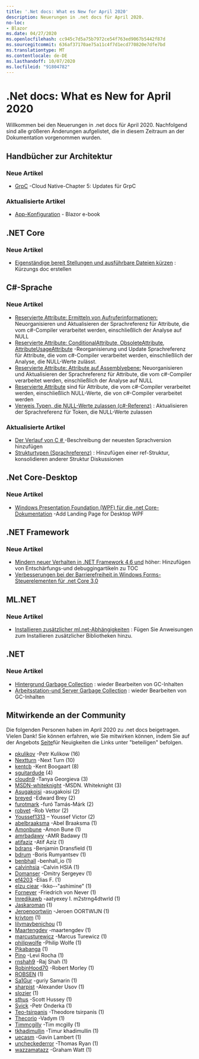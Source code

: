 ```yaml
---
title: '.Net docs: What es New for April 2020'
description: Neuerungen in .net docs für April 2020.
no-loc:
- Blazor
ms.date: 04/27/2020
ms.openlocfilehash: cc945c7d5a75b7972ce54f763ed9067b5442f87d
ms.sourcegitcommit: 636af37170ae75a11c4f7d1ecd770820e7dfe7bd
ms.translationtype: MT
ms.contentlocale: de-DE
ms.lasthandoff: 10/07/2020
ms.locfileid: "91804782"
---
```

# <a name="net-docs-whats-new-for-april-2020"></a>.Net docs: What es New for April 2020

Willkommen bei den Neuerungen in .net docs für April 2020. Nachfolgend sind alle größeren Änderungen aufgelistet, die in diesem Zeitraum an der Dokumentation vorgenommen wurden.

## <a name="architecture-guides"></a>Handbücher zur Architektur

### <a name="new-articles"></a>Neue Artikel

- [GrpC](../architecture/cloud-native/grpc.md) -Cloud Native-Chapter 5: Updates für GrpC

### <a name="updated-articles"></a>Aktualisierte Artikel

- [App-Konfiguration](../architecture/blazor-for-web-forms-developers/config.md)  -  Blazor e-book

## <a name="net-core"></a>.NET Core

### <a name="new-articles"></a>Neue Artikel

- [Eigenständige bereit Stellungen und ausführbare Dateien kürzen](../core/deploying/trim-self-contained.md) : Kürzungs doc erstellen

## <a name="c-language"></a>C#-Sprache

### <a name="new-articles"></a>Neue Artikel

- [Reservierte Attribute: Ermitteln von Aufruferinformationen:](../csharp/language-reference/attributes/caller-information.md) Neuorganisieren und Aktualisieren der Sprachreferenz für Attribute, die vom c#-Compiler verarbeitet werden, einschließlich der Analyse auf NULL
- [Reservierte Attribute: ConditionalAttribute, ObsoleteAttribute, AttributeUsageAttribute](../csharp/language-reference/attributes/general.md) -Reorganisierung und Update Sprachreferenz für Attribute, die vom c#-Compiler verarbeitet werden, einschließlich der Analyse, die NULL-Werte zulässt.
- [Reservierte Attribute: Attribute auf Assemblyebene:](../csharp/language-reference/attributes/global.md) Neuorganisieren und Aktualisieren der Sprachreferenz für Attribute, die vom c#-Compiler verarbeitet werden, einschließlich der Analyse auf NULL
- [Reservierte Attribute](../csharp/language-reference/attributes/nullable-analysis.md) sind für Attribute, die vom c#-Compiler verarbeitet werden, einschließlich NULL-Werte, die von c#-Compiler verarbeitet werden
- [Verweis Typen, die NULL-Werte zulassen (c#-Referenz)](../csharp/language-reference/builtin-types/nullable-reference-types.md) : Aktualisieren der Sprachreferenz für Token, die NULL-Werte zulassen

### <a name="updated-articles"></a>Aktualisierte Artikel

- [Der Verlauf von C \# ](../csharp/whats-new/csharp-version-history.md) -Beschreibung der neuesten Sprachversion hinzufügen
- [Strukturtypen (Sprachreferenz)](../csharp/language-reference/builtin-types/struct.md) : Hinzufügen einer ref-Struktur, konsolidieren anderer Struktur Diskussionen

## <a name="net-core-desktop"></a>.Net Core-Desktop

### <a name="new-articles"></a>Neue Artikel

- [Windows Presentation Foundation (WPF) für die .net Core-Dokumentation](/dotnet/desktop/wpf/) -Add Landing Page for Desktop WPF

## <a name="net-framework"></a>.NET Framework

### <a name="new-articles"></a>Neue Artikel

- [Mindern neuer Verhalten in .NET Framework 4,6 und](../framework/migration-guide/mitigations.md) höher: Hinzufügen von Entschärfungs-und debuggingartikeln zu TOC
- [Verbesserungen bei der Barrierefreiheit in Windows Forms-Steuerelementen für .net Core 3,0](/dotnet/desktop/winforms/windows-forms-accessibility-improvements)

## <a name="mlnet"></a>ML.NET

### <a name="new-articles"></a>Neue Artikel

- [Installieren zusätzlicher ml.net-Abhängigkeiten](../machine-learning/how-to-guides/install-extra-dependencies.md) : Fügen Sie Anweisungen zum Installieren zusätzlicher Bibliotheken hinzu.

## <a name="net"></a>.NET

### <a name="new-articles"></a>Neue Artikel

- [Hintergrund Garbage Collection](../standard/garbage-collection/background-gc.md) : wieder Bearbeiten von GC-Inhalten
- [Arbeitsstation-und Server Garbage Collection](../standard/garbage-collection/workstation-server-gc.md) : wieder Bearbeiten von GC-Inhalten

## <a name="community-contributors"></a>Mitwirkende an der Community

Die folgenden Personen haben im April 2020 zu .net docs beigetragen. Vielen Dank! Sie können erfahren, wie Sie mitwirken können, indem Sie auf der Angebots [Seite](index.yml)für Neuigkeiten die Links unter "beteiligen" befolgen.

- [pkulikov](https://github.com/pkulikov) -Petr Kulikow (16)
- [Nextturn](https://github.com/NextTurn) -Next Turn (10)
- [kentcb](https://github.com/kentcb) -Kent Boogaart (8)
- [sguitardude](https://github.com/sguitardude) (4)
- [cloudn9](https://github.com/cloudn9) -Tanya Georgieva (3)
- [MSDN-whiteknight](https://github.com/MSDN-WhiteKnight) -MSDN. Whiteknight (3)
- [Asugakoisi](https://github.com/Asugakoisi) -asugakoisi (2)
- [breyed](https://github.com/breyed) -Edward Brey (2)
- [furotmark](https://github.com/furoTmark) -furó Tamás-Márk (2)
- [robvet](https://github.com/robvet) -Rob Vettor (2)
- [Youssef1313](https://github.com/Youssef1313) – Youssef Victor (2)
- [abelbraaksma](https://github.com/abelbraaksma) -Abel Braaksma (1)
- [Amonbune](https://github.com/AmonBune) -Amon Bune (1)
- [amrbadawy](https://github.com/amrbadawy) -AMR Badawy (1)
- [atifaziz](https://github.com/atifaziz) -Atif Aziz (1)
- [bdrans](https://github.com/bdrans) -Benjamin Dransfield (1)
- [bdrum](https://github.com/bdrum) -Boris Rumyantsev (1)
- [benbhall](https://github.com/benbhall) -benhall_io (1)
- [calvinhsia](https://github.com/calvinhsia) -Calvin HSIA (1)
- [Domanser](https://github.com/Domanser) -Dmitry Sergeyev (1)
- [ef4203](https://github.com/ef4203) -Elias F. (1)
- [elzu ciear](https://github.com/eltociear) -Ikko--"ashimine" (1)
- [Fornever](https://github.com/ForNeVeR) -Friedrich von Never (1)
- [Inredikawb](https://github.com/InRedikaWB) -aatyexey I. m2strng4dtwrld (1)
- [Jaskaroman](https://github.com/JaskaRoman) (1)
- [Jeroenoortwijn](https://github.com/JeroenOortwijn) -Jeroen OORTWIJN (1)
- [krivtom](https://github.com/krivtom) (1)
- [lilymaybenichou](https://github.com/lilymaybenichou) (1)
- [Maartengdev](https://github.com/MaartenGDev) -maartengdev (1)
- [marcusturewicz](https://github.com/marcusturewicz) -Marcus Turewicz (1)
- [philipwolfe](https://github.com/philipwolfe) -Philip Wolfe (1)
- [Pikabanga](https://github.com/Pikabanga) (1)
- [Pino](https://github.com/pino) -Levi Rocha (1)
- [rnshah9](https://github.com/rnshah9) -Raj Shah (1)
- [RobinHood70](https://github.com/RobinHood70) -Robert Morley (1)
- [ROBSEN](https://github.com/robsen) (1)
- [Sa1Gur](https://github.com/Sa1Gur) -guriy Samarin (1)
- [sharpist](https://github.com/sharpist) -Alexander Usov (1)
- [slozier](https://github.com/slozier) (1)
- [sthus](https://github.com/sthussey) -Scott Hussey (1)
- [Svick](https://github.com/svick) -Petr Onderka (1)
- [Teo-tsirpanis](https://github.com/teo-tsirpanis) -Theodore tsirpanis (1)
- [Thecorio](https://github.com/TheCorio) -Vadym (1)
- [Timmcgilly](https://github.com/TimMcGilly) -Tim mcgilly (1)
- [tkhadimullin](https://github.com/tkhadimullin) -Timur khadimullin (1)
- [uecasm](https://github.com/uecasm) -Gavin Lambert (1)
- [uncheckederror](https://github.com/uncheckederror) -Thomas Ryan (1)
- [wazzamatazz](https://github.com/wazzamatazz) -Graham Watt (1)
